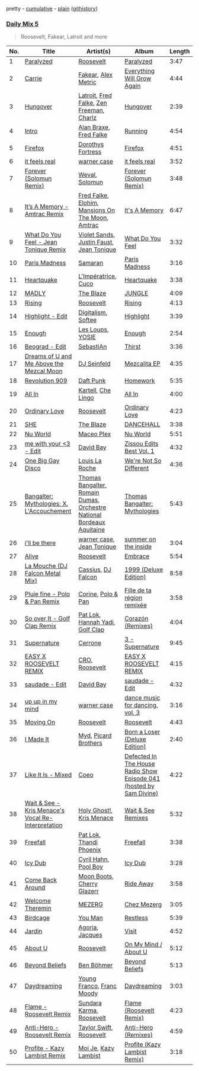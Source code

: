 pretty - [cumulative](/playlists/cumulative/Daily%20Mix%205.md) - [plain](/playlists/plain/37i9dQZF1E36TO0q54WsJv) ([githistory](https://github.githistory.xyz/vitokorn/spotify-playlist-archive/blob/master/playlists/plain/37i9dQZF1E36TO0q54WsJv))

### [Daily Mix 5](https://open.spotify.com/playlist/37i9dQZF1E36TO0q54WsJv)

> Roosevelt, Fakear, Latroit and more

| No. | Title | Artist(s) | Album | Length |
|---|---|---|---|---|
| 1 | [Paralyzed](https://open.spotify.com/track/2XPLNZZ7CTnOzq54kZ6M6F) | [Roosevelt](https://open.spotify.com/artist/4AQrqVz6BYwy29iMxcGtx7) | [Paralyzed](https://open.spotify.com/album/0w3f9KcyAau2CzhOmMCTfV) | 3:47 |
| 2 | [Carrie](https://open.spotify.com/track/5xUiP4bkrOE7Q3kdjwgMlU) | [Fakear](https://open.spotify.com/artist/4eFImh8D3F15dtZk0JQlpT), [Alex Metric](https://open.spotify.com/artist/6RDNTAgm2s6ae71nXWGnJD) | [Everything Will Grow Again](https://open.spotify.com/album/5PL3bssLg2p941ZdKHohsO) | 4:44 |
| 3 | [Hungover](https://open.spotify.com/track/5qSbxxwtFKH5XA85ixQP2V) | [Latroit](https://open.spotify.com/artist/4keJDDQx0ac2jhmknbSLFK), [Fred Falke](https://open.spotify.com/artist/0AfNNw1LS2i9KW4icd7inD), [Zen Freeman](https://open.spotify.com/artist/6WIXrNpbpGraLXs5vhEYJG), [Charlz](https://open.spotify.com/artist/6HlbdrXWMFHgFdbIDX9Znv) | [Hungover](https://open.spotify.com/album/1f9skMe3XXZ3P4YCS4qhmF) | 2:39 |
| 4 | [Intro](https://open.spotify.com/track/60hb5H9yL4P4SPz7lrTvUw) | [Alan Braxe](https://open.spotify.com/artist/24JRvbKfTcF2x7c2kCCJrW), [Fred Falke](https://open.spotify.com/artist/0AfNNw1LS2i9KW4icd7inD) | [Running](https://open.spotify.com/album/2OazLMNTr5Vf2YmetCJshL) | 4:54 |
| 5 | [Firefox](https://open.spotify.com/track/3F6eLrcC8Yv0vXC7VGSvyv) | [Dorothys Fortress](https://open.spotify.com/artist/6VLxD1WKg1ykIzBC9nuDAN) | [Firefox](https://open.spotify.com/album/1DQymNbh75ao1DRCT4Juoe) | 4:51 |
| 6 | [it feels real](https://open.spotify.com/track/3kgNRurynTVCh9jZF9XqVw) | [warner case](https://open.spotify.com/artist/106OuakzOxxbXTuigEEf01) | [it feels real](https://open.spotify.com/album/2GTTmltk8bAe1YfNiqsoMI) | 3:52 |
| 7 | [Forever (Solomun Remix)](https://open.spotify.com/track/6Y99Pdmhbg5GhAAxwjcbhR) | [Weval](https://open.spotify.com/artist/12tZvy2xFpWSkuJ3FsfisZ), [Solomun](https://open.spotify.com/artist/5wJK4kQAkVGjqM9x46KQOC) | [Forever (Solomun Remix)](https://open.spotify.com/album/09rft4QsmOVsaUzJjGrZOb) | 3:48 |
| 8 | [It’s A Memory - Amtrac Remix](https://open.spotify.com/track/4Fhrz3ZV2f20CLen3pzJrx) | [Fred Falke](https://open.spotify.com/artist/0AfNNw1LS2i9KW4icd7inD), [Elohim](https://open.spotify.com/artist/4dae5ONh5OK2K5ihXwGUt1), [Mansions On The Moon](https://open.spotify.com/artist/1TUXttKjP2lfz1WzSqlrcM), [Amtrac](https://open.spotify.com/artist/3ifxHfYz2pqHku0bwx8H5J) | [It's A Memory](https://open.spotify.com/album/2pzQGHwBaHXrM0miakysQY) | 6:47 |
| 9 | [What Do You Feel - Jean Tonique Remix](https://open.spotify.com/track/4QEbcJ9BIiiFgch6so8IDt) | [Violet Sands](https://open.spotify.com/artist/2BgfmFeY6Pr3Eu5jgG1MT6), [Justin Faust](https://open.spotify.com/artist/3txM1X4je9gqlxE9IKqVsl), [Jean Tonique](https://open.spotify.com/artist/6BVLQfvzlvlNZ43WjbFgbI) | [What Do You Feel](https://open.spotify.com/album/7hJmP7xJHi6dOEmpyhzmSI) | 3:32 |
| 10 | [Paris Madness](https://open.spotify.com/track/0DDN8VNyAP71ExRFbcRhbU) | [Samaran](https://open.spotify.com/artist/2heZX3F8ubVQgQ7gyPx0qe) | [Paris Madness](https://open.spotify.com/album/3GzzQTC79IIC7VFLT7rGUB) | 3:16 |
| 11 | [Heartquake](https://open.spotify.com/track/6vcC7pldyTPKjZJFvY3v7Q) | [L'Impératrice](https://open.spotify.com/artist/4PwlsrN0t5mLN0C827cbEU), [Cuco](https://open.spotify.com/artist/2Tglaf8nvDzwSQnpSrjLHP) | [Heartquake](https://open.spotify.com/album/1Ug1cKJWf6t7qlKQEfKs4R) | 3:38 |
| 12 | [MADLY](https://open.spotify.com/track/7Eg6WudP6Qp7JzqldA2ZTH) | [The Blaze](https://open.spotify.com/artist/1Dt1UKLtrJIW1xxRBejjos) | [JUNGLE](https://open.spotify.com/album/409STQlcajDkM1vdhM4Qxo) | 4:09 |
| 13 | [Rising](https://open.spotify.com/track/7xN80kFvkkSMtDu57pZ29w) | [Roosevelt](https://open.spotify.com/artist/4AQrqVz6BYwy29iMxcGtx7) | [Rising](https://open.spotify.com/album/7lvWOiTh8oMtOldgbB4EWi) | 4:13 |
| 14 | [Highlight - Edit](https://open.spotify.com/track/6Hk8rWDxNUrSL0Paz4LDOF) | [Digitalism](https://open.spotify.com/artist/2fBURuq7FrlH6z5F92mpOl), [Softee](https://open.spotify.com/artist/3uWJaTLnUnp0wZfB5xcdJy) | [Highlight](https://open.spotify.com/album/2o7VImHx9FRyTy4gJfSsoP) | 3:39 |
| 15 | [Enough](https://open.spotify.com/track/1GvTaxb2SSJYMbmyiBi1K3) | [Les Loups](https://open.spotify.com/artist/3U6FqAuXdKYRrGUIyv9MWa), [YOSIE](https://open.spotify.com/artist/3uSFIs8rPUcRzKliQ6Tel9) | [Enough](https://open.spotify.com/album/7tq5YGXvwqMz0wygaf72pe) | 2:54 |
| 16 | [Beograd - Edit](https://open.spotify.com/track/3gx1D5cgZgLnPiKLstrmtJ) | [SebastiAn](https://open.spotify.com/artist/5tOWIviwLM1EIqGAbF8VSU) | [Thirst](https://open.spotify.com/album/7AoXn0h3P8wtRN36CrA14y) | 3:36 |
| 17 | [Dreams of U and Me Above the Mezcal Moon](https://open.spotify.com/track/0jOr0yNvHZ8lQfmaKB14Sn) | [DJ Seinfeld](https://open.spotify.com/artist/37YzpfBeFju8QRZ3g0Ha1Q) | [Mezcalita EP](https://open.spotify.com/album/2ptkJfc7OxuHg1aDFNLAGO) | 4:35 |
| 18 | [Revolution 909](https://open.spotify.com/track/5pgZpHqfv4TSomtkfGZGrG) | [Daft Punk](https://open.spotify.com/artist/4tZwfgrHOc3mvqYlEYSvVi) | [Homework](https://open.spotify.com/album/5uRdvUR7xCnHmUW8n64n9y) | 5:35 |
| 19 | [All In](https://open.spotify.com/track/4Ks8tQBpkf3mStOv6KDPDc) | [Kartell](https://open.spotify.com/artist/3E4UsjXgFv2GdwshMkkJze), [Che Lingo](https://open.spotify.com/artist/0xNKgWtSixAqcwJLM2c8ez) | [All In](https://open.spotify.com/album/31i76UJJxEFOkDpFVEvhcE) | 4:00 |
| 20 | [Ordinary Love](https://open.spotify.com/track/7phe09VoYnIJ1X4AAWBYSu) | [Roosevelt](https://open.spotify.com/artist/4AQrqVz6BYwy29iMxcGtx7) | [Ordinary Love](https://open.spotify.com/album/5NHYBRIZD2rHpQzs9rss0y) | 4:23 |
| 21 | [SHE](https://open.spotify.com/track/2u8GDlTkOd3bLSXJM8ZmXg) | [The Blaze](https://open.spotify.com/artist/1Dt1UKLtrJIW1xxRBejjos) | [DANCEHALL](https://open.spotify.com/album/4Ekdf8v7lFV5c3zIdtpyjY) | 3:38 |
| 22 | [Nu World](https://open.spotify.com/track/5noFr0H7xkDdpVa3jCdiDk) | [Maceo Plex](https://open.spotify.com/artist/3TXQ1ddouwQAI78hV4hXDj) | [Nu World](https://open.spotify.com/album/2bpSIid6m58K6LtEKOWDt7) | 5:51 |
| 23 | [me with your <3 - Edit](https://open.spotify.com/track/1FmpFPiqyvFgOZawC6Xrkl) | [David Bay](https://open.spotify.com/artist/5yHK7mClF5i8Jabk8IKISo) | [Zissou Edits Best Vol. 1](https://open.spotify.com/album/3LCza5PZcH60VdGQHnxvLn) | 4:32 |
| 24 | [One Big Gay Disco](https://open.spotify.com/track/5oO1Jhord8LXAuTLLRuZJJ) | [Louis La Roche](https://open.spotify.com/artist/0a03X57i18eG1yBzpmhZAs) | [We're Not So Different](https://open.spotify.com/album/7HzNAPDOT70DUBT2nL2n9K) | 4:36 |
| 25 | [Bangalter: Mythologies: X. L'Accouchement](https://open.spotify.com/track/779uJSOR2oXPe6qoT3SOmM) | [Thomas Bangalter](https://open.spotify.com/artist/41vv2Tj1knysv6MuFUmdwi), [Romain Dumas](https://open.spotify.com/artist/1wTP51GSC6stv5BbPdMVrx), [Orchestre National Bordeaux Aquitaine](https://open.spotify.com/artist/3pCPus3pU3880L4RVwppF9) | [Thomas Bangalter: Mythologies](https://open.spotify.com/album/1i4H2BWn5piksHT9QkEpjq) | 5:43 |
| 26 | [i'll be there](https://open.spotify.com/track/7tYRwRp2IS41nUQHW6UMuL) | [warner case](https://open.spotify.com/artist/106OuakzOxxbXTuigEEf01), [Jean Tonique](https://open.spotify.com/artist/6BVLQfvzlvlNZ43WjbFgbI) | [summer on the inside](https://open.spotify.com/album/1bkPNy0jxEKPG7nSTn5Saa) | 3:04 |
| 27 | [Alive](https://open.spotify.com/track/4HlpSIkW9hyeC15nHFp42P) | [Roosevelt](https://open.spotify.com/artist/4AQrqVz6BYwy29iMxcGtx7) | [Embrace](https://open.spotify.com/album/1JiflktVuDJ5OQkX6QFQRs) | 5:54 |
| 28 | [La Mouche (DJ Falcon Metal Mix)](https://open.spotify.com/track/43yQiATsXbfGkY7kKj40iM) | [Cassius](https://open.spotify.com/artist/4sf3QZW8a3xZ14IGsOAzoy), [DJ Falcon](https://open.spotify.com/artist/4jYpX9diAOBUU0iictJYiF) | [1999 (Deluxe Edition)](https://open.spotify.com/album/2HKgnzlGIJddpRwDlxit43) | 8:58 |
| 29 | [Pluie fine - Polo & Pan Remix](https://open.spotify.com/track/33F1mJbbdTdmZuSI5zxoSw) | [Corine](https://open.spotify.com/artist/6vs7gfG3OVDyBiY7loLsyQ), [Polo & Pan](https://open.spotify.com/artist/45yEuthJ9yq1rNXAOpBnqM) | [Fille de ta région remixée](https://open.spotify.com/album/6mM9jFuElvjw45AfSHNf0c) | 3:58 |
| 30 | [So over It - Golf Clap Remix](https://open.spotify.com/track/4U1Wid4D8biywEtKOTMTXr) | [Pat Lok](https://open.spotify.com/artist/3ZPRZDAAuBrvx1tsIjeFxh), [Hannah Yadi](https://open.spotify.com/artist/6HZjznFfSy0c5is6ZUv4Vx), [Golf Clap](https://open.spotify.com/artist/2NBV0SMMP4gvzmqibFlwjN) | [Corazón (Remixes)](https://open.spotify.com/album/0TJOwgYRsYMvtgOZoXDV2h) | 4:04 |
| 31 | [Supernature](https://open.spotify.com/track/00RHrZB3i6B6PwX30ouZBK) | [Cerrone](https://open.spotify.com/artist/5SE2sfwTpxL2vXRdG6H5PM) | [3 - Supernature](https://open.spotify.com/album/32apoWgzplX4qKdC9PgjYR) | 9:45 |
| 32 | [EASY X ROOSEVELT REMIX](https://open.spotify.com/track/2cQ4gx4zrIPbv9OUyMYrxz) | [CRO](https://open.spotify.com/artist/3utZ2yeQk0Z3BCOBWP7Vlu), [Roosevelt](https://open.spotify.com/artist/4AQrqVz6BYwy29iMxcGtx7) | [EASY X ROOSEVELT REMIX](https://open.spotify.com/album/1SNjyQOWnoYUlUKYYTEb9C) | 4:15 |
| 33 | [saudade - Edit](https://open.spotify.com/track/3ecmX9cdy5NKeoE4GwLoV3) | [David Bay](https://open.spotify.com/artist/5yHK7mClF5i8Jabk8IKISo) | [saudade - Edit](https://open.spotify.com/album/71QyRx58NvssqPyzBQq9B3) | 4:32 |
| 34 | [up up in my mind](https://open.spotify.com/track/5KC8kuk7yYf9U4lzZfFBix) | [warner case](https://open.spotify.com/artist/106OuakzOxxbXTuigEEf01) | [dance music for dancing, vol. 3](https://open.spotify.com/album/1QNXeJr28NVOMVaY2nNRM0) | 3:16 |
| 35 | [Moving On](https://open.spotify.com/track/3Jl6WHQ5cXbSM1yZXay6XN) | [Roosevelt](https://open.spotify.com/artist/4AQrqVz6BYwy29iMxcGtx7) | [Roosevelt](https://open.spotify.com/album/21h3nv4SJgMi9SQaFiFUFX) | 4:43 |
| 36 | [I Made It](https://open.spotify.com/track/2EtLyssI4p6xfH2c2qTh8C) | [Myd](https://open.spotify.com/artist/3QFiymmbJlVBPpnrOatEAk), [Picard Brothers](https://open.spotify.com/artist/1bATQwgDSJlmYJ4obvTFmN) | [Born a Loser (Deluxe Edition)](https://open.spotify.com/album/1IbTYBq7imKlDRQCYhuReB) | 2:40 |
| 37 | [Like It Is - Mixed](https://open.spotify.com/track/5ReLOUboXvaOVariwEJnl3) | [Coeo](https://open.spotify.com/artist/3OoNpyvA82LedOZWG3WE8Z) | [Defected In The House Radio Show Episode 041 (hosted by Sam Divine)](https://open.spotify.com/album/21vNE48kEQUwOIDNfG8Ihm) | 4:22 |
| 38 | [Wait & See - Kris Menace's Vocal Re-Interpretation](https://open.spotify.com/track/7cI3xHZKwmyUaJHvbVp197) | [Holy Ghost!](https://open.spotify.com/artist/2Vhc7Y0Kc6HzMC6glKM4h6), [Kris Menace](https://open.spotify.com/artist/7eioF7pTkzGsaj7yoKv0MU) | [Wait & See Remixes](https://open.spotify.com/album/4kjijf2XSrEnsbEVIfuf9d) | 5:32 |
| 39 | [Freefall](https://open.spotify.com/track/278H7pDvgGQxMEg8EhouI3) | [Pat Lok](https://open.spotify.com/artist/3ZPRZDAAuBrvx1tsIjeFxh), [Thandi Phoenix](https://open.spotify.com/artist/3PAjYEQ8KpL6u0fNDR0p1v) | [Freefall](https://open.spotify.com/album/4QZ7QK6qMriaJf9LyravHW) | 3:38 |
| 40 | [Icy Dub](https://open.spotify.com/track/1qp2TaqWFlzkEZCkVrDLET) | [Cyril Hahn](https://open.spotify.com/artist/4EFMHRFpgrpfp0AVEBp4m2), [Pool Boy](https://open.spotify.com/artist/0JA5uqKcjlx67kfQ5atued) | [Icy Dub](https://open.spotify.com/album/624m97w8CI6tUVfzC7cmDl) | 3:28 |
| 41 | [Come Back Around](https://open.spotify.com/track/5AHRTLfdjFIgismfiKv3NV) | [Moon Boots](https://open.spotify.com/artist/3cIXmCH7iNcslTbwrwS7zy), [Cherry Glazerr](https://open.spotify.com/artist/3pIGm1omCcHIb1juBNHspg) | [Ride Away](https://open.spotify.com/album/735E1oxxzqMBQ8mxL2ZGf1) | 3:58 |
| 42 | [Welcome Theremin](https://open.spotify.com/track/3OFfOUuQLbwl673WCtpPkc) | [MEZERG](https://open.spotify.com/artist/7G9gz8bsP8VM5CMFTSBvNe) | [Chez Mezerg](https://open.spotify.com/album/4QPkHtKk8TSHUhsVFkFwwu) | 3:05 |
| 43 | [Birdcage](https://open.spotify.com/track/1v6wfh5bUCnOttxRUpNST2) | [You Man](https://open.spotify.com/artist/7J7wDWLxbvVQdozTVeNWdp) | [Restless](https://open.spotify.com/album/3b84PNxcXw8rpw9UMH22ka) | 5:39 |
| 44 | [Jardin](https://open.spotify.com/track/0gH5lfBCMOc2GlAzTxDlSg) | [Agoria](https://open.spotify.com/artist/4lu50np3LdTkRL09T7x8UP), [Jacques](https://open.spotify.com/artist/55i4AnS7E58y41UwE0vvQh) | [Visit](https://open.spotify.com/album/5ir5zSNtzjdERzbx5tHFiU) | 4:52 |
| 45 | [About U](https://open.spotify.com/track/4oGhuGzG8lkZRHAaaeu1z4) | [Roosevelt](https://open.spotify.com/artist/4AQrqVz6BYwy29iMxcGtx7) | [On My Mind / About U](https://open.spotify.com/album/556C4ye37wUq6bKWjR14vg) | 5:12 |
| 46 | [Beyond Beliefs](https://open.spotify.com/track/0SbDNXZYqfsMarINcb72X5) | [Ben Böhmer](https://open.spotify.com/artist/5tDjiBYUsTqzd0RkTZxK7u) | [Beyond Beliefs](https://open.spotify.com/album/5bjamshqsgnOFuEktHNKru) | 5:13 |
| 47 | [Daydreaming](https://open.spotify.com/track/4vOXQM1c4M6CCASiWkR2n0) | [Young Franco](https://open.spotify.com/artist/6mK0vAO13gT8jWYANyoXAl), [Franc Moody](https://open.spotify.com/artist/10GT4yz8c6xjjnPGtGPI1l) | [Daydreaming](https://open.spotify.com/album/4kbNKlVp255OjdXPDii8Nz) | 3:03 |
| 48 | [Flame - Roosevelt Remix](https://open.spotify.com/track/0DtdFrBD4z7qKIrNGpx7bG) | [Sundara Karma](https://open.spotify.com/artist/4fgXfJCQnK6c44u4KzAtQP), [Roosevelt](https://open.spotify.com/artist/4AQrqVz6BYwy29iMxcGtx7) | [Flame (Roosevelt Remix)](https://open.spotify.com/album/5RcrI9CmWkcDNXJ408D19s) | 4:23 |
| 49 | [Anti-Hero - Roosevelt Remix](https://open.spotify.com/track/4XiypEn8iKbeP1TbTqdfk5) | [Taylor Swift](https://open.spotify.com/artist/06HL4z0CvFAxyc27GXpf02), [Roosevelt](https://open.spotify.com/artist/4AQrqVz6BYwy29iMxcGtx7) | [Anti-Hero (Remixes)](https://open.spotify.com/album/7irmI5g3OLC1gUXlxysOWt) | 4:59 |
| 50 | [Profite - Kazy Lambist Remix](https://open.spotify.com/track/406EoKL8M9DRYX0kKhjaxA) | [Moi Je](https://open.spotify.com/artist/2lmGTNC0PsE7j5KDO9POvW), [Kazy Lambist](https://open.spotify.com/artist/41Ue54Vb6iWx2dcdRCM6oH) | [Profite (Kazy Lambist Remix)](https://open.spotify.com/album/29nu8BOTQk3VlwFbcJQBsP) | 3:18 |